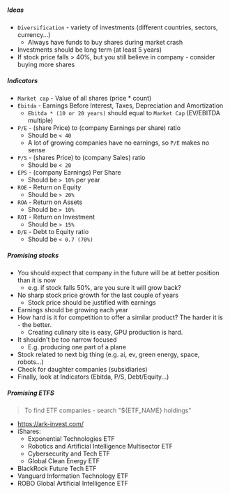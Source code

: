 ##### Ideas
* `Diversification` - variety of investments (different countries, sectors, currency...)
    * Always have funds to buy shares during market crash
* Investments should be long term (at least 5 years)
* If stock price falls > 40%, but you still believe in company - consider buying more shares

##### Indicators
* `Market cap` - Value of all shares (price * count)
* `Ebitda` - Earnings Before Interest, Taxes, Depreciation and Amortization
    * `Ebitda * (10 or 20 years)` should equal to `Market Cap` (EV/EBITDA multiple)
* `P/E` - (share Price) to (company Earnings per share) ratio
    * Should be `< 40`
    * A lot of growing companies have no earnings, so `P/E` makes no sense
* `P/S` - (shares Price) to (company Sales) ratio 
    * Should be `< 20`
* `EPS` - (company Earnings) Per Share
    * Should be `> 10%` per year
* `ROE` - Return on Equity
    * Should be `> 20%`
* `ROA` - Return on Assets
    * Should be `> 10%`
* `ROI` - Return on Investment
    * Should be `> 15%`
* `D/E` - Debt to Equity ratio
    * Should be `< 0.7 (70%)`

##### Promising stocks
* You should expect that company in the future will be at better position than it is now
    * e.g. if stock falls 50%, are you sure it will grow back?
* No sharp stock price growth for the last couple of years
    * Stock price should be justified with earnings
* Earnings should be growing each year
* How hard is it for competition to offer a similar product? The harder it is - the better.
    * Creating culinary site is easy, GPU production is hard.
* It shouldn't be too narrow focused
    * E.g. producing one part of a plane
* Stock related to next big thing (e.g. ai, ev, green energy, space, robots...)
* Check for daughter companies (subsidiaries)  
* Finally, look at Indicators (Ebitda, P/S, Debt/Equity...)

##### Promising ETFS
> To find ETF companies - search "${ETF_NAME} holdings"
* https://ark-invest.com/
* iShares:
    * Exponential Technologies ETF
    * Robotics and Artificial Intelligence Multisector ETF
    * Cybersecurity and Tech ETF
    * Global Clean Energy ETF
* BlackRock Future Tech ETF
* Vanguard Information Technology ETF
* ROBO Global Artificial Intelligence ETF
